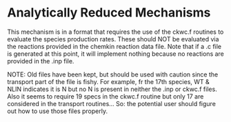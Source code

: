 # Analytically Reduced Mechanisms
This mechanism is in a format that requires the use of the ckwc.f routines to evaluate the species production rates. These should NOT be evaluated via the reactions provided in the chemkin reaction data file.
Note that if a .c file is generated at this point, it will implement nothing because no reactions are provided in the .inp file.

NOTE: Old files have been kept, but should be used with caution since the transport part of the file is fishy. For example, fr the 17th species, WT & NLIN indicates it is N but no N is present in neither the .inp or ckwc.f files. Also it seems to require 19 specs in the ckwc.f routine but only 17 are considered in the transport routines... So: the potential user should figure out how to use those files properly.
